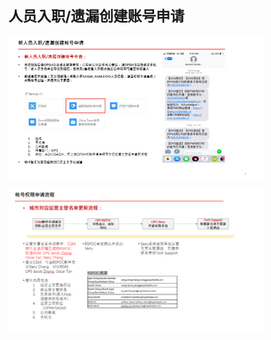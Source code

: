 # 人员入职/遗漏创建账号申请

![](../../../.gitbook/assets/image%20%2856%29.png)

   


![](../../../.gitbook/assets/image%20%281%29.png)

  


  


  


  


  


